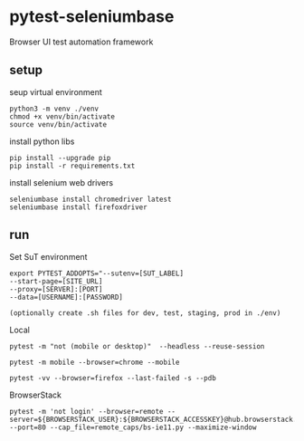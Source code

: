 pytest-seleniumbase
===================
Browser UI test automation framework

setup
----- 

seup virtual environment

	python3 -m venv ./venv
	chmod +x venv/bin/activate
	source venv/bin/activate


install python libs

	pip install --upgrade pip
	pip install -r requirements.txt


install selenium web drivers

	seleniumbase install chromedriver latest
	seleniumbase install firefoxdriver

run
---
Set SuT environment

	export PYTEST_ADDOPTS="--sutenv=[SUT_LABEL]
	--start-page=[SITE_URL]
	--proxy=[SERVER]:[PORT]
	--data=[USERNAME]:[PASSWORD]

	(optionally create .sh files for dev, test, staging, prod in ./env)

Local

	pytest -m "not (mobile or desktop)"  --headless --reuse-session

	pytest -m mobile --browser=chrome --mobile

	pytest -vv --browser=firefox --last-failed -s --pdb

BrowserStack

	pytest -m 'not login' --browser=remote --server=${BROWSERSTACK_USER}:${BROWSERSTACK_ACCESSKEY}@hub.browserstack.com --port=80 --cap_file=remote_caps/bs-ie11.py --maximize-window
